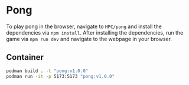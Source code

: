 # Pong

To play pong in the browser, navigate to `HPC/pong` and install the dependencies via `npm install`.
After installing the dependencies, run the game via `npm run dev` and navigate to the webpage in your browser.

## Container

```bash
podman build . -t "pong:v1.0.0"    
podman run -it -p 5173:5173 "pong:v1.0.0"
```

